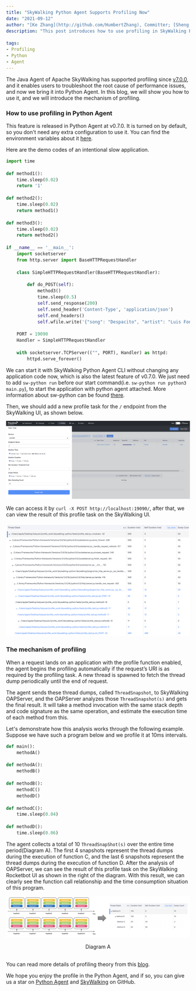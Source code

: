 ```yaml
---
title: "SkyWalking Python Agent Supports Profiling Now"
date: "2021-09-12"
author: "[Ke Zhang](http://github.com/HumbertZhang), Committer; [Sheng Wu](https://github.com/wu-sheng), Tetrate.io, Apache SkyWalking Creator; [Zhenxu Ke](https://github.com/kezhenxu94), Tetrate.io."
description: "This post introduces how to use profiling in SkyWalking Python Agent and the mechanism of profiling."

tags:
- Profiling
- Python
- Agent
---
```


The Java Agent of Apache SkyWalking has supported profiling since [v7.0.0](https://github.com/apache/skywalking/releases/tag/v7.0.0), and it enables users to troubleshoot the root cause of performance issues, and now we bring it into Python Agent.
In this blog, we will show you how to use it, and we will introduce the mechanism of profiling.

### How to use profiling in Python Agent

This feature is released in Python Agent at v0.7.0. It is turned on by default, so you don't need any extra configuration to use it. You can find the environment variables about it [here](https://github.com/apache/skywalking-python/blob/master/docs/en/setup/EnvVars.md#:~:text=SW_AGENT_PROFILE_ACTIVE).

Here are the demo codes of an intentional slow application.

```Python
import time

def method1():
    time.sleep(0.02)
    return '1'

def method2():
    time.sleep(0.02)
    return method1()

def method3():
    time.sleep(0.02)
    return method2()

if __name__ == '__main__':
    import socketserver
    from http.server import BaseHTTPRequestHandler

    class SimpleHTTPRequestHandler(BaseHTTPRequestHandler):

        def do_POST(self):
            method3()
            time.sleep(0.5)
            self.send_response(200)
            self.send_header('Content-Type', 'application/json')
            self.end_headers()
            self.wfile.write('{"song": "Despacito", "artist": "Luis Fonsi"}'.encode('ascii'))

    PORT = 19090
    Handler = SimpleHTTPRequestHandler

    with socketserver.TCPServer(("", PORT), Handler) as httpd:
        httpd.serve_forever()
```

We can start it with SkyWalking Python Agent CLI without changing any application code now, which is also the latest feature of v0.7.0.  We just need to add `sw-python run` before our start command(i.e. `sw-python run python3 main.py`), to start the application with python agent attached. More information about sw-python can be found [there](https://github.com/apache/skywalking-python/blob/master/docs/en/setup/CLI.md).

Then, we should add a new profile task for the ` / ` endpoint from the SkyWalking UI, as shown below. 

![profiling-create](profiling-create.png)

We can access it by `curl -X POST http://localhost:19090/`, after that, we can view the result of this profile task on the SkyWalking UI. 

![profiling-result](profiling-result.png)


### The mechanism of profiling

When a request lands on an application with the profile function enabled, the agent begins the profiling automatically if the request’s URI is as required by the profiling task. A new thread is spawned to fetch the thread dump periodically until the end of request.

The agent sends these thread dumps, called `ThreadSnapshot`, to SkyWalking OAPServer, and the OAPServer analyzes those `ThreadSnapshot(s)` and gets the final result. It will take a method invocation with the same stack depth and code signature as the same operation, and estimate the execution time of each method from this.

Let's demonstrate how this analysis works through the following example. Suppose we have such a program below and we profile it at 10ms intervals.

```Python
def main():
    methodA()

def methodA():
    methodB()

def methodB():
    methodC()
    methodD()

def methodC():
    time.sleep(0.04)

def methodD():
    time.sleep(0.06)
```

The agent collects a total of 10 `ThreadSnapShot(s)` over the entire time period(Diagram A). The first 4 snapshots represent the thread dumps during the execution of function C, and the last 6 snapshots represent the thread dumps during the execution of function D.  After the analysis of OAPServer, we can see the result of this profile task on the SkyWalking Rocketbot UI as shown in the right of the diagram. With this result, we can clearly see the function call relationship and the time consumption situation of this program.


![Diagram A](Diagram_A.png)
<center>Diagram A</center>
<br>

You can read more details of profiling theory from this [blog](https://skywalking.apache.org/blog/2020-04-13-apache-skywalking-profiling/).

We hope you enjoy the profile in the Python Agent, and if so, you can give us a star on [Python Agent](https://github.com/apache/skywalking-python) and [SkyWalking](https://github.com/apache/skywalking) on GitHub.
